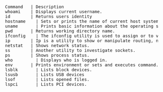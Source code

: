 
<pre>
Command	  | Description
whoami	  | Displays current username.
id	      | Returns users identity
hostname	| Sets or prints the name of current host system.
uname	    | Prints basic information about the operating system name and system hardware.
pwd	      | Returns working directory name.
ifconfig	| The ifconfig utility is used to assign or to view an address to a network interface and/or configure network interface parameters.
ip	      | Ip is a utility to show or manipulate routing, network devices, interfaces and tunnels.
netstat	  | Shows network status.
ss	      | Another utility to investigate sockets.
ps	      | Shows process status.
who     	| Displays who is logged in.
env	      | Prints environment or sets and executes command.
lsblk	    | Lists block devices.
lsusb	    | Lists USB devices
lsof	    | Lists opened files.
lspci   	| Lists PCI devices.

</pre>
